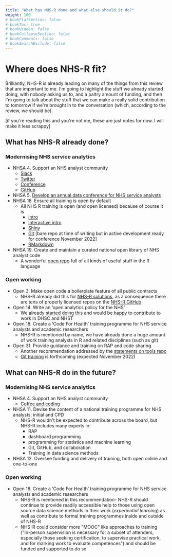 ```yaml
---
title: "What has NHS-R done and what else should it do?"
weight: 100
# bookFlatSection: false
# bookToc: true
# bookHidden: false
# bookCollapseSection: false
# bookComments: false
# bookSearchExclude: false
---
```


# Where does NHS-R fit?

Brilliantly, NHS-R is already leading on many of the things from this review that are important to me. I'm going to highlight the stuff we already started doing, with nobody asking us to, and a paltry amount of funding, and then I'm going to talk about the stuff that we can make a really solid contribution to tomorrow if we're brought in to the conversation (which, according to the review, we should be).

[if you're reading this and you're not me, these are just notes for now. I will make it less scrappy]

## What has NHS-R already done?

### Modernising NHS service analytics

* NHSA 4. Support an NHS analyst community
    * [Slack](http://nhsrcommunity.slack.com/)
    * [Twitter](https://twitter.com/NHSrCommunity)
    * [Conference](https://nhsrcommunity.com/nhs-r-community-conference-2021)
    * [GitHub](https://github.com/nhs-r-community)
* NHSA 5. [Develop an annual data conference for NHS service analysts](https://nhsrcommunity.com/nhs-r-community-conference-2021/)
* NHSA 18. Ensure all training is open by default
    * All NHS R training is open (and open licensed) because of course it is
        * [Intro](https://github.com/nhs-r-community/intro_r)
        * [Interactive intro](https://github.com/nhs-r-community/NHSRtraining)
        * [Shiny](https://github.com/nhs-r-community/shiny-training)
        * [Git](https://github.com/nhs-r-community/git_training) [bare repo at time of writing but in active development ready for conference November 2022]
        * [RMarkdown](https://github.com/nhs-r-community/intro_rmd)
* NHSA 19. Create and maintain a curated national open library of NHS analyst code
    * A wonderful [open repo](https://github.com/nhs-r-community/demos-and-how-tos) full of all kinds of useful stuff in the R language

### Open working

* Open 3. Make open code a boilerplate feature of all public contracts
    * NHS-R already did this for [NHS-R solutions](https://nhsrcommunity.com/nhs-r-solutions/), as a consequence there are tens of properly licensed repos on the [NHS-R GitHub](https://github.com/nhs-r-community)
* Open 14. Write an ‘open analytics policy for the NHS’
    * We already [started doing this](https://github.com/nhs-r-community/statements-on-tools) and would be happy to contribute to work in DHSC and NHST
* Open 18. Create a ‘Code For Health’ training programme for NHS service analysts and academic researchers
    * NHS-R is mentioned by name, we have already done a huge amount of work training analysts in R and related disciplines (such as git)
* Open 31. Provide guidance and training on RAP and code sharing
    * Another recommendation addressed by the [statements on tools repo](https://github.com/nhs-r-community/statements-on-tools)
    * [Git training](https://github.com/nhs-r-community/git_training) is forthcoming (expected November 2022)

## What can NHS-R do in the future?

### Modernising NHS service analytics

* NHSA 4. Support an NHS analyst community
    * [Coffee and coding](https://gss.civilservice.gov.uk/reproducible-analytical-pipelines/coffee-and-coding/)
* NHSA 11. Devise the content of a national training programme for NHS analysts: initial and CPD
    * NHS-R wouldn't be expected to contribute across the board, but NHS-R includes many experts in:
        * RAP
        * dashboard programming
        * programming for statistics and machine learning
        * Git, GitHub, and collaboration
        * Training in data science methods
* NHSA 12. Oversee funding and delivery of training, both open online and one-to-one

### Open working

* Open 18. Create a ‘Code For Health’ training programme for NHS service analysts and academic researchers
    * NHS-R is mentioned in this recommendation- NHS-R should continue to provide readily accessible help to those using open source data science methods in their work (*experiential learning*) as well as contribute to formal training programmes inside and outside of NHS-R
    * NHS-R could consider more "MOOC" like approaches to training ("In-person supervision is necessary for a subset of attenders, especially those seeking certification, to supervise practical work, and for marking work to evaluate competences") and should be funded and supported to do so
